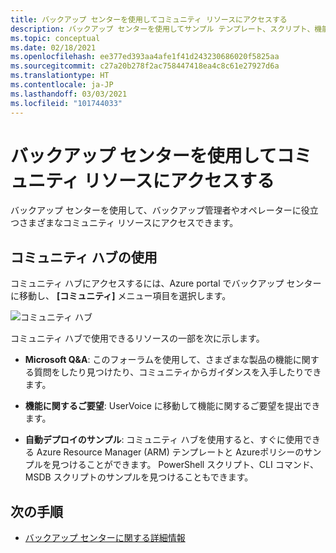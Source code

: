 ```yaml
---
title: バックアップ センターを使用してコミュニティ リソースにアクセスする
description: バックアップ センターを使用してサンプル テンプレート、スクリプト、機能に関する要望にアクセスする
ms.topic: conceptual
ms.date: 02/18/2021
ms.openlocfilehash: ee377ed393aa4afe1f41d243230686020f5825aa
ms.sourcegitcommit: c27a20b278f2ac758447418ea4c8c61e27927d6a
ms.translationtype: HT
ms.contentlocale: ja-JP
ms.lasthandoff: 03/03/2021
ms.locfileid: "101744033"
---
```

# <a name="access-community-resources-using-backup-center"></a>バックアップ センターを使用してコミュニティ リソースにアクセスする

バックアップ センターを使用して、バックアップ管理者やオペレーターに役立つさまざまなコミュニティ リソースにアクセスできます。

## <a name="using-community-hub"></a>コミュニティ ハブの使用

コミュニティ ハブにアクセスするには、Azure portal でバックアップ センターに移動し、 **[コミュニティ]** メニュー項目を選択します。

![コミュニティ ハブ](./media/backup-center-community/backup-center-community-hub.png)

コミュニティ ハブで使用できるリソースの一部を次に示します。

- **Microsoft Q&A**: このフォーラムを使用して、さまざまな製品の機能に関する質問をしたり見つけたり、コミュニティからガイダンスを入手したりできます。

- **機能に関するご要望**: UserVoice に移動して機能に関するご要望を提出できます。

- **自動デプロイのサンプル**: コミュニティ ハブを使用すると、すぐに使用できる Azure Resource Manager (ARM) テンプレートと Azureポリシーのサンプルを見つけることができます。 PowerShell スクリプト、CLI コマンド、MSDB スクリプトのサンプルを見つけることもできます。

## <a name="next-steps"></a>次の手順

- [バックアップ センターに関する詳細情報](backup-center-overview.md)
